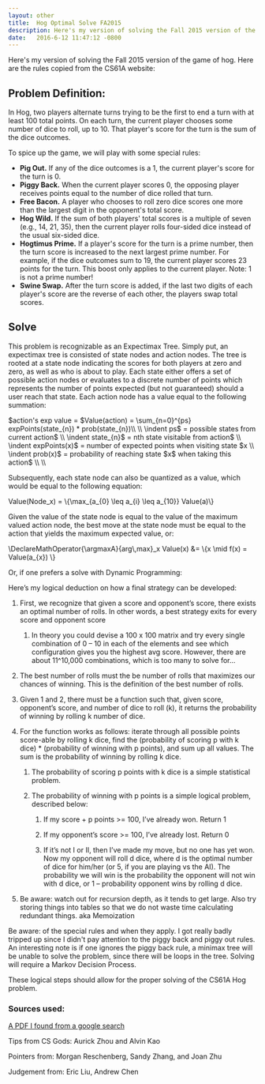 ```yaml
---
layout: other 
title:  Hog Optimal Solve FA2015
description: Here's my version of solving the Fall 2015 version of the game of hog.
date:   2016-6-12 11:47:12 -0800
---
```


Here's my version of solving the Fall 2015 version of the game of hog.
Here are the rules copied from the CS61A website:

## Problem Definition:

In Hog, two players alternate turns trying to be the first to end a turn with at least 100 total points. On each turn, the current player chooses some number of dice to roll, up to 10. That player's score for the turn is the sum of the dice outcomes.


To spice up the game, we will play with some special rules:


* **Pig Out.** If any of the dice outcomes is a 1, the current player's score for the turn is 0.
* **Piggy Back.** When the current player scores 0, the opposing player receives points equal to the number of dice rolled that turn.
* **Free Bacon.** A player who chooses to roll zero dice scores one more than the largest digit in the opponent's total score.
* **Hog Wild.** If the sum of both players' total scores is a multiple of seven (e.g., 14, 21, 35), then the current player rolls four-sided dice instead of the usual six-sided dice.
* **Hogtimus Prime.** If a player's score for the turn is a prime number, then the turn score is increased to the next largest prime number. For example, if the dice outcomes sum to 19, the current player scores 23 points for the turn. This boost only applies to the current player. Note: 1 is not a prime number!
* **Swine Swap.** After the turn score is added, if the last two digits of each player's score are the reverse of each other, the players swap total scores.



## Solve

This problem is recognizable as an Expectimax Tree. Simply put, an expectimax tree is consisted of state nodes and action nodes. The tree is rooted at a state node indicating the scores for both players at zero and zero, as well as who is about to play. Each state either offers a set of possible action nodes or evaluates to a discrete number of points which represents the number of points expected (but not guaranteed) should a user reach that state. Each action node has a value equal to the following summation:

<div lang="latex">
	$action's exp value = $Value(action) = \sum_{n=0}^{ps} expPoints(state_{n}) * prob(state_{n})\\
	\\
	\indent ps$ = possible states from current action$ \\
	\indent state_{n}$ = nth state visitable from action$ \\
	\indent expPoints(x)$ = number of expected points when visiting state $x \\
	\indent prob(x)$ = probability of reaching state $x$ when taking this action$ \\
	\\
</div>

Subsequently, each state node can also be quantized as a value, which would be equal
to the following equation:

<div lang="latex">
	Value(Node_x) = \{\max_{a_{0} \leq a_{i} \leq a_{10}} Value(a)\}
</div>

Given the value of the state node is equal to the value of the maximum valued action node,
the best move at the state node must be equal to the action that yields the maximum
expected value, or:

<div lang="latex">
	\DeclareMathOperator{\argmaxA}{arg\,max}_x Value(x) &= \{x \mid f(x) = Value(a_{x}) \}
</div>

Or, if one prefers a solve with Dynamic Programming:

Here’s my logical deduction on how a final strategy can be developed:

1. First, we recognize that given a score and opponent’s score, there exists an optimal number of rolls. In other words, a best strategy exits for every score and opponent score

    1. In theory you could devise a 100 x 100 matrix and try every single combination of 0 – 10 in each of the elements and see which configuration gives you the highest avg score. However, there are about 11^10,000 combinations, which is too many to solve for…

2. The best number of rolls must the be number of rolls that maximizes our chances of winning. This is the definition of the best number of rolls.

3. Given 1 and 2, there must be a function such that, given score, opponent’s score, and number of dice to roll (k), it returns the probability of winning by rolling k number of dice.

4. For the function works as follows: iterate through all possible points score-able by rolling k dice, find the (probability of scoring p with k dice) * (probability of winning with p points), and sum up all values. The sum is the probability of winning by rolling k dice.

   1. The probability of scoring p points with k dice is a simple statistical problem.

   2. The probability of winning with p points is a simple logical problem, described below:

       1. If my score + p points >= 100, I’ve already won. Return 1

       2. If my opponent’s score >= 100, I’ve already lost. Return 0

       3. If it’s not I or II, then I’ve made my move, but no one has yet won. Now my opponent will roll d dice, where d is the optimal number of dice for him/her (or 5, if you are playing vs the AI). The probability we will win is the probability the opponent will not win with d dice, or 1 – probability opponent wins by rolling d dice.

5. Be aware: watch out for recursion depth, as it tends to get large. Also try storing things into tables so that we do not waste time calculating redundant things. aka Memoization

Be aware: of the special rules and when they apply. I got really badly tripped up since I didn't pay attention to the piggy back and piggy out rules. An interesting note is if one ignores the piggy back rule, a minimax tree will be unable to solve the problem, since there will be loops in the tree. Solving will require a Markov Decision Process.

These logical steps should allow for the proper solving of the CS61A Hog problem.


### Sources used:

[A PDF I found from a google search](http://www.scsb.org/codingchallenge/pig.pdf)

Tips from CS Gods: Aurick Zhou and Alvin Kao

Pointers from: Morgan Reschenberg, Sandy Zhang, and Joan Zhu

Judgement from: Eric Liu, Andrew Chen
